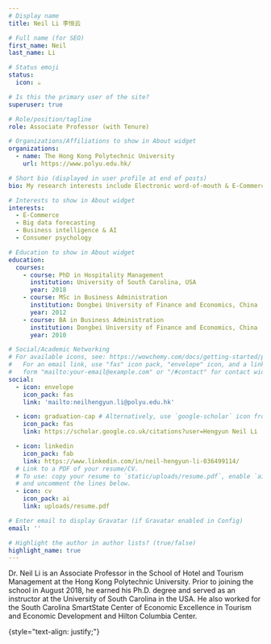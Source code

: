 ```yaml
---
# Display name
title: Neil Li 李恒云

# Full name (for SEO)
first_name: Neil
last_name: Li

# Status emoji
status:
  icon: ☕️

# Is this the primary user of the site?
superuser: true

# Role/position/tagline
role: Associate Professor (with Tenure)

# Organizations/Affiliations to show in About widget
organizations:
  - name: The Hong Kong Polytechnic University
    url: https://www.polyu.edu.hk/

# Short bio (displayed in user profile at end of posts)
bio: My research interests include Electronic word-of-mouth & E-Commerce, Big data tourism demand forecasting, Business intelligence & machine learning and AI application & Consumer psychology.

# Interests to show in About widget
interests:
  - E-Commerce
  - Big data forecasting
  - Business intelligence & AI
  - Consumer psychology

# Education to show in About widget
education:
  courses:
    - course: PhD in Hospitality Management
      institution: University of South Carolina, USA
      year: 2018
    - course: MSc in Business Administration
      institution: Dongbei University of Finance and Economics, China
      year: 2012
    - course: BA in Business Administration
      institution: Dongbei University of Finance and Economics, China
      year: 2010

# Social/Academic Networking
# For available icons, see: https://wowchemy.com/docs/getting-started/page-builder/#icons
#   For an email link, use "fas" icon pack, "envelope" icon, and a link in the
#   form "mailto:your-email@example.com" or "/#contact" for contact widget.
social:
  - icon: envelope
    icon_pack: fas
    link: 'mailto:neilhengyun.li@polyu.edu.hk'

  - icon: graduation-cap # Alternatively, use `google-scholar` icon from `ai` icon pack
    icon_pack: fas
    link: https://scholar.google.co.uk/citations?user=Hengyun Neil Li

  - icon: linkedin
    icon_pack: fab
    link: https://www.linkedin.com/in/neil-hengyun-li-036499114/
  # Link to a PDF of your resume/CV.
  # To use: copy your resume to `static/uploads/resume.pdf`, enable `ai` icons in `params.yaml`,
  # and uncomment the lines below.
  - icon: cv
    icon_pack: ai
    link: uploads/resume.pdf

# Enter email to display Gravatar (if Gravatar enabled in Config)
email: ''

# Highlight the author in author lists? (true/false)
highlight_name: true
---
```


Dr. Neil Li is an Associate Professor in the School of Hotel and Tourism Management at the Hong Kong Polytechnic University. Prior to joining the school in August 2018, he earned his Ph.D. degree and served as an instructor at the University of South Carolina in the USA. He also worked for the South Carolina SmartState Center of Economic Excellence in Tourism and Economic Development and Hilton Columbia Center. 

{style="text-align: justify;"}
